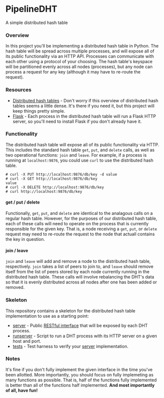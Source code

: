 # PipelineDHT
A simple distributed hash table

### Overview

In this project you'll be implementing a distributed hash table in Python. The hash table will be spread across
multiple processes, and will expose all of its public functionality via an HTTP API. Processes can communicate with
each other using a protocol of your choosing. The hash table's keyspace will be partitioned evenly across all nodes (processes), but any
node can process a request for any key (although it may have to re-route the request).

### Resources

* [Distributed hash tables](http://en.wikipedia.org/wiki/Distributed_hash_table) - Don't worry if this overview of distributed hash tables seems a little dense. It's there if you need it, but this project will keep things pretty simple.
* [Flask](http://flask.pocoo.org/docs/0.10) - Each process in the distributed hash table will run a Flask HTTP server, so you'll need to install Flask if you don't already have it.

### Functionality

The distributed hash table will expose all of its public functionality via HTTP. This includes the standard hash table `get`, `put`, and `delete` calls, as well as two operational functions: `join` and `leave`. For example, if a process is running at `localhost:9876`, you could use `curl` to use the distributed hash table.

    # curl -X PUT http://localhost:9876/db/key -d value
    # curl -X GET http://localhost:9876/db/key
    value
    # curl -X DELETE http://localhost:9876/db/key
    # curl http://localhost:9876/db/key
    
#### get / put / delete

Functionally, `get`, `put`, and `delete` are identical to the analagous calls on a regular hash table. However, for the purposes of our distributed hash table, each of these calls will need to operate on the process that is currently responsible for the given key. That is, a node receiving a `get`, `put`, or `delete` request may need to re-route the request to the node that actuall contains the key in question.

#### join / leave

`join` and `leave` will add and remove a node to the distributed hash table, respectively. `join` takes a list of peers to join to, and `leave` should remove itself from the list of peers stored by each node currently running in the distributed hash table. These calls will involve rebalancing the DHT's data so that it is evenly distributed across all nodes after one has been added or removed.

### Skeleton

This repository contains a skeleton for the distributed hash table implementation to use as a starting point:

* [server](https://github.com/pipelinedb/pipelinedht/blob/master/dht/server.py) - Public [RESTful interface](http://en.wikipedia.org/wiki/Representational_state_transfer) that will be exposed by each DHT process.
* [runserver](https://github.com/pipelinedb/pipelinedht/blob/master/runserver.py) - Script to run a DHT process with its HTTP server on a given host and port.
* [tests](https://github.com/pipelinedb/pipelinedht/tree/master/tests) - Test harness to verify your [server](https://github.com/pipelinedb/pipelinedht/blob/master/dht/server.py) implementation. 

### Notes

It's fine if you don't fully implement the given interface in the time you've been allotted. More importantly, you should focus on fully implemeting as many functions as possible. That is, half of the functions fully implemented is better than all of the functions half implemented. **And most importantly of all, have fun!**
